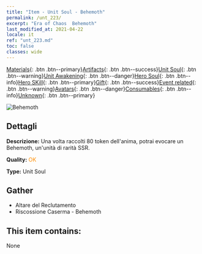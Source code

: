 ```yaml
---
title: "Item - Unit Soul - Behemoth"
permalink: /unt_223/
excerpt: "Era of Chaos  Behemoth"
last_modified_at: 2021-04-22
locale: it
ref: "unt_223.md"
toc: false
classes: wide
---
```

 [Materials](/ItemsIT/){: .btn .btn--primary}[Artifacts](/ItemsIT/Artifacts/){: .btn .btn--success}[Unit Soul](/ItemsIT/UnitSoul/){: .btn .btn--warning}[Unit Awakening](/ItemsIT/UnitAwakening/){: .btn .btn--danger}[Hero Soul](/ItemsIT/HeroSoul/){: .btn .btn--info}[Hero SKill](/ItemsIT/HeroSkill/){: .btn .btn--primary}[Gift](/ItemsIT/Gift/){: .btn .btn--success}[Event related](/ItemsIT/Events/){: .btn .btn--warning}[Avatars](/ItemsIT/Avatars/){: .btn .btn--danger}[Consumables](/ItemsIT/Consumables/){: .btn .btn--info}[Unknown](/ItemsIT/Unknown/){: .btn .btn--primary}

 ![Behemoth](/images/u/ti_bimeng.jpg)

## Dettagli
 **Descrizione:** Una volta raccolti 80 token dell'anima, potrai evocare un Behemoth, un'unità di rarità SSR.

 **Quality:** <span style="color: #FF8C00">OK</span>

 **Type:** Unit Soul

## Gather

*    Altare del Reclutamento 
*    Riscossione Caserma - Behemoth 

## This item contains:

  None

